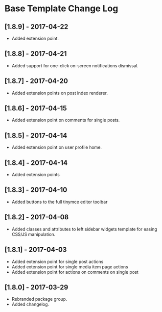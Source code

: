 
# Base Template Change Log

## [1.8.9] - 2017-04-22

- Added extension point.

## [1.8.8] - 2017-04-21

- Added support for one-click on-screen notifications dismissal.

## [1.8.7] - 2017-04-20

- Added extension points on post index renderer.

## [1.8.6] - 2017-04-15

- Added extension point on comments for single posts.

## [1.8.5] - 2017-04-14

- Added extension point on user profile home.

## [1.8.4] - 2017-04-14

- Added extension points

## [1.8.3] - 2017-04-10

- Added buttons to the full tinymce editor toolbar

## [1.8.2] - 2017-04-08

- Added classes and attributes to left sidebar widgets template
  for easing CSS/JS manipulation.

## [1.8.1] - 2017-04-03

- Added extension point for single post actions
- Added extension point for single media item page actions
- Added extension point for actions on comments on single post

## [1.8.0] - 2017-03-29

- Rebranded package group.
- Added changelog.
